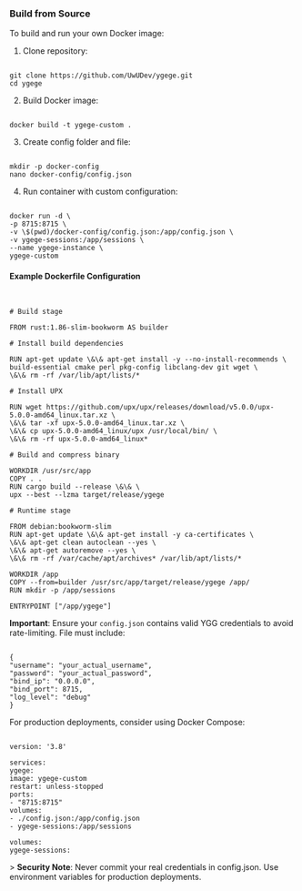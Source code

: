 ### Build from Source
To build and run your own Docker image:

1. Clone repository:
```

git clone https://github.com/UwUDev/ygege.git
cd ygege

```

2. Build Docker image:
```

docker build -t ygege-custom .

```

3. Create config folder and file:
```

mkdir -p docker-config
nano docker-config/config.json

```

4. Run container with custom configuration:
```

docker run -d \
-p 8715:8715 \
-v \$(pwd)/docker-config/config.json:/app/config.json \
-v ygege-sessions:/app/sessions \
--name ygege-instance \
ygege-custom

```

#### Example Dockerfile Configuration
```


# Build stage

FROM rust:1.86-slim-bookworm AS builder

# Install build dependencies

RUN apt-get update \&\& apt-get install -y --no-install-recommends \
build-essential cmake perl pkg-config libclang-dev git wget \
\&\& rm -rf /var/lib/apt/lists/*

# Install UPX

RUN wget https://github.com/upx/upx/releases/download/v5.0.0/upx-5.0.0-amd64_linux.tar.xz \
\&\& tar -xf upx-5.0.0-amd64_linux.tar.xz \
\&\& cp upx-5.0.0-amd64_linux/upx /usr/local/bin/ \
\&\& rm -rf upx-5.0.0-amd64_linux*

# Build and compress binary

WORKDIR /usr/src/app
COPY . .
RUN cargo build --release \&\& \
upx --best --lzma target/release/ygege

# Runtime stage

FROM debian:bookworm-slim
RUN apt-get update \&\& apt-get install -y ca-certificates \
\&\& apt-get clean autoclean --yes \
\&\& apt-get autoremove --yes \
\&\& rm -rf /var/cache/apt/archives* /var/lib/apt/lists/*

WORKDIR /app
COPY --from=builder /usr/src/app/target/release/ygege /app/
RUN mkdir -p /app/sessions

ENTRYPOINT ["/app/ygege"]

```

**Important**: Ensure your `config.json` contains valid YGG credentials to avoid rate-limiting. File must include:
```

{
"username": "your_actual_username",
"password": "your_actual_password",
"bind_ip": "0.0.0.0",
"bind_port": 8715,
"log_level": "debug"
}

```

For production deployments, consider using Docker Compose:
```

version: '3.8'

services:
ygege:
image: ygege-custom
restart: unless-stopped
ports:
- "8715:8715"
volumes:
- ./config.json:/app/config.json
- ygege-sessions:/app/sessions

volumes:
ygege-sessions:

```

&gt; **Security Note**: Never commit your real credentials in config.json. Use environment variables for production deployments.
```